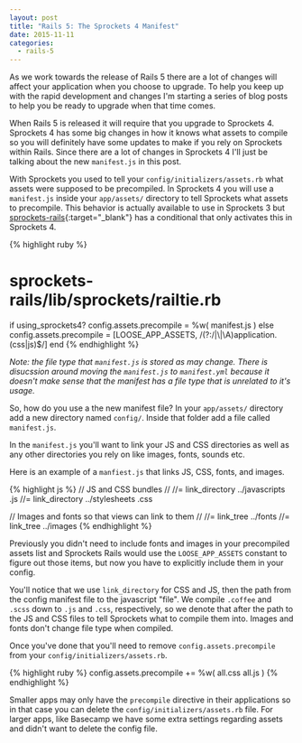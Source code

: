 ```yaml
---
layout: post
title: "Rails 5: The Sprockets 4 Manifest"
date: 2015-11-11
categories:
  - rails-5
---
```


<aside>As we work towards the release of Rails 5 there are a lot of changes will affect your application when you choose to upgrade. To help you keep up with the rapid development and changes I'm starting a series of blog posts to help you be ready to upgrade when that time comes.</aside>

When Rails 5 is released it will require that you upgrade to Sprockets 4. Sprockets 4 has some big changes in how it knows what assets to compile so you will definitely have some updates to make if you rely on Sprockets within Rails. Since there are a lot of changes in Sprockets 4 I'll just be talking about the new `manifest.js` in this post.

With Sprockets you used to tell your `config/initializers/assets.rb` what assets were supposed to be precompiled. In Sprockets 4 you will use a `manifest.js` inside your `app/assets/` directory to tell Sprockets what assets to precompile. This behavior is actually available to use in Sprockets 3 but [sprockets-rails](https://github.com/rails/sprockets-rails/blob/93a45b1c463a063ec7cf4d160107b67aa3db7a1a/lib/sprockets/railtie.rb#L77-L81){:target="_blank"} has a conditional that only activates this in Sprockets 4.

{% highlight ruby %}
# sprockets-rails/lib/sprockets/railtie.rb

if using_sprockets4?
  config.assets.precompile  = %w( manifest.js )
else
  config.assets.precompile  = [LOOSE_APP_ASSETS, /(?:\/|\\|\A)application\.(css|js)$/]
end
{% endhighlight %}

<i>Note: the file type that `manifest.js` is stored as may change. There is disucssion around moving the `manifest.js` to `manifest.yml` because it doesn't make sense that the manifest has a file type that is unrelated to it's usage.</i>

So, how do you use a the new manifest file? In your `app/assets/` directory add a new directory named `config/`. Inside that folder add a file called `manifest.js`.

In the `manifest.js` you'll want to link your JS and CSS directories as well as any other directories you rely on like images, fonts, sounds etc.

Here is an example of a `manfiest.js` that links JS, CSS, fonts, and images.

{% highlight js %}
// JS and CSS bundles
//
//= link_directory ../javascripts .js
//= link_directory ../stylesheets .css


// Images and fonts so that views can link to them
//
//= link_tree ../fonts
//= link_tree ../images
{% endhighlight %}

Previously you didn't need to include fonts and images in your precompiled assets list and Sprockets Rails would use the `LOOSE_APP_ASSETS` constant to figure out those items, but now you have to explicitly include them in your config.

You'll notice that we use `link_directory` for CSS and JS, then the path from the config manifest file to the javascript "file". We compile `.coffee` and `.scss` down to `.js` and `.css`, respectively, so we denote that after the path to the JS and CSS files to tell Sprockets what to compile them into. Images and fonts don't change file type when compiled.

Once you've done that you'll need to remove `config.assets.precompile` from your `config/initializers/assets.rb`.

{% highlight ruby %}
config.assets.precompile += %w( 
  all.css all.js
)
{% endhighlight %}

Smaller apps may only have the `precompile` directive in their applications so in that case you can delete the `config/initializers/assets.rb` file. For larger apps, like Basecamp we have some extra settings regarding assets and didn't want to delete the config file.

